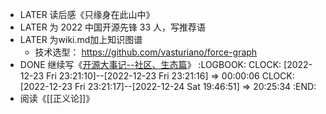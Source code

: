 - LATER 读后感《只缘身在此山中》
- LATER 为 2022 中国开源先锋 33 人，写推荐语
- LATER 为wiki.md加上知识图谱
	- 技术选型： https://github.com/vasturiano/force-graph
- DONE 继续写《[开源大事记--社区、生态篇](https://shimo.im/docs/vVqRV9MK4xHz1dqy)》
  :LOGBOOK:
  CLOCK: [2022-12-23 Fri 23:21:10]--[2022-12-23 Fri 23:21:16] =>  00:00:06
  CLOCK: [2022-12-23 Fri 23:21:17]--[2022-12-24 Sat 19:46:51] =>  20:25:34
  :END:
- 阅读《[[正义论]]》